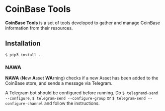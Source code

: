 # CoinBase Tools

**CoinBase Tools** is a set of tools developed to gather and manage CoinBase information from their resources.


## Installation

`$ pip3 install .`


### NAWA

**NAWA** (**N**ew **A**sset **WA**rning) checks if a new Asset has been added to the CoinBase store, and sends a message via Telegram.

A Telegram bot should be configured before running. Do `$ telegramd-send --configure`, `$ telegram-send --configure-group` or `$ telegram-send --configure-channel` and follow the instructions.

